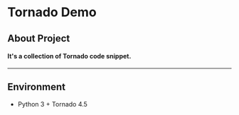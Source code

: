 # Tornado Demo
## About Project
#### It's a collection of Tornado code snippet.

---

## Environment
* Python 3 + Tornado 4.5